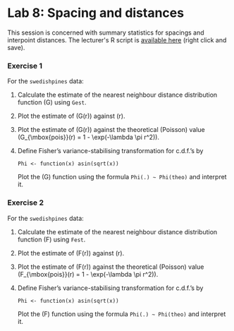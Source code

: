 Lab 8: Spacing and distances
================

This session is concerned with summary statistics for spacings and interpoint distances.
The lecturer's R script is [available here](https://raw.githubusercontent.com/spatstat/testWorkshop/master/Scripts/script08.R) (right click and save).

### Exercise 1

For the `swedishpines` data:

1.  Calculate the estimate of the nearest neighbour distance distribution function \(G\) using `Gest`.

2.  Plot the estimate of \(G(r)\) against \(r\).

3.  Plot the estimate of \(G(r)\) against the theoretical (Poisson) value \(G_{\mbox{pois}}(r) = 1 - \exp(-\lambda \pi r^2)\).

4.  Define Fisher’s variance-stabilising transformation for c.d.f.’s by

    ``` {.r}
    Phi <- function(x) asin(sqrt(x))
    ```

    Plot the \(G\) function using the formula `Phi(.) ~ Phi(theo)` and interpret it.

### Exercise 2

For the `swedishpines` data:

1.  Calculate the estimate of the nearest neighbour distance distribution function \(F\) using `Fest`.

2.  Plot the estimate of \(F(r)\) against \(r\).

3.  Plot the estimate of \(F(r)\) against the theoretical (Poisson) value \(F_{\mbox{pois}}(r) = 1 - \exp(-\lambda \pi r^2)\).

4.  Define Fisher’s variance-stabilising transformation for c.d.f.’s by

    ``` {.r}
    Phi <- function(x) asin(sqrt(x))
    ```

    Plot the \(F\) function using the formula `Phi(.) ~ Phi(theo)` and interpret it.
